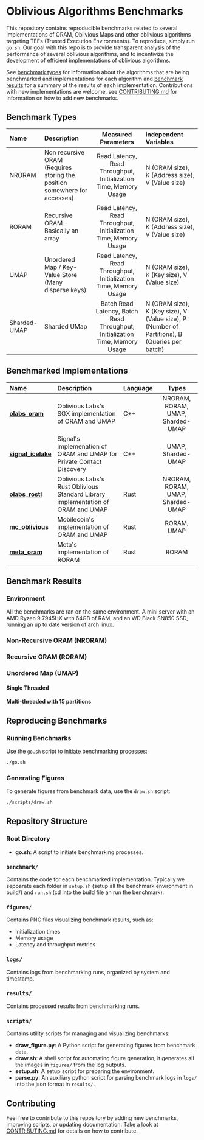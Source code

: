 # Oblivious Algorithms Benchmarks

This repository contains reproducible benchmarks related to several implementations of ORAM, Oblivious Maps and other oblivious algorithms targeting TEEs (Trusted Execution Environments). To reproduce, simply run `go.sh`. Our goal with this repo is to provide transparent analysis of the performance of several oblivious algorithms, and to incentivize the development of efficient implementations of oblivious algorithms.

See [benchmark types](#benchmark-types) for information about the algorithms that are being benchmarked and implementations for each algorithm and [benchmark results](#benchmark-results) for a summary of the results of each implementation.
Contributions with new implementations are welcome, see [CONTRIBUTING.md](./CONTRIBUTING.md) for information on how to add new benchmarks.


## Benchmark Types

| Name | Description | Measured Parameters | Independent Variables |
| :-   | :-          | :-:                 | :- |
| NRORAM | Non recursive ORAM (Requires storing the position somewhere for accesses) | Read Latency, Read Throughput, Initialization Time, Memory Usage | N (ORAM size), K (Address size), V (Value size) |
| RORAM | Recursive ORAM - Basically an array | Read Latency, Read Throughput, Initialization Time, Memory Usage | N (ORAM size), K (Address size), V (Value size)
| UMAP | Unordered Map / Key-Value Store (Many disperse keys) | Read Latency, Read Throughput, Initialization Time, Memory Usage | N (ORAM size), K (Key size), V (Value size)
| Sharded-UMAP | Sharded UMap | Batch Read Latency, Batch Read Throughput, Initialization Time, Memory Usage | N (ORAM size), K (Key size), V (Value size), P (Number of Partitions), B (Queries per batch)

## Benchmarked Implementations

| Name | Description | Language | Types |
| :-   | :-          | :-       | :-:   |
| [**olabs_oram**](https://github.com/obliviouslabs/oram) | Oblivious Labs's SGX implementation of ORAM and UMAP | C++ | NRORAM, RORAM, UMAP, Sharded-UMAP |
| [**signal_icelake**](https://github.com/signalapp/ContactDiscoveryService-Icelake) | Signal's implemenation of ORAM and UMAP for Private Contact Discovery | C++ | UMAP, Sharded-UMAP |
| [**olabs_rostl**](https://github.com/obliviouslabs/rostl) | Oblivious Labs's Rust Oblivious Standard Library implementation of ORAM and UMAP | Rust |  NRORAM, RORAM, UMAP, Sharded-UMAP |
| [**mc_oblivious**](https://github.com/mobilecoinfoundation/mc-oblivious) | Mobilecoin's implementation of ORAM and UMAP | Rust | RORAM, UMAP |
| [**meta_oram**](https://github.com/facebook/oram) | Meta's implementation of RORAM | Rust | RORAM |

## Benchmark Results

### Environment

All the benchmarks are ran on the same environment. A mini server with an AMD Ryzen 9 7945HX with 64GB of RAM, and an WD Black SN850 SSD, running an up to date version of arch linux.

### Non-Recursive ORAM (NRORAM)

### Recursive ORAM (RORAM)

### Unordered Map (UMAP)

#### Single Threaded

#### Multi-threaded with 15 partitions


## Reproducing Benchmarks

### Running Benchmarks
Use the `go.sh` script to initiate benchmarking processes:
```bash
./go.sh
```

### Generating Figures
To generate figures from benchmark data, use the `draw.sh` script:
```bash
./scripts/draw.sh
```


## Repository Structure

### Root Directory
- **go.sh**: A script to initiate benchmarking processes.

### `benchmark/`
Contains the code for each benchmarked implementation. Typically we sepparate each folder in `setup.sh` (setup all the benchmark environment in build/) and `run.sh` (cd into the build file an run the benchmark):

### `figures/`
Contains PNG files visualizing benchmark results, such as:
- Initialization times
- Memory usage
- Latency and throughput metrics

### `logs/`
Contains logs from benchmarking runs, organized by system and timestamp.

### `results/`
Contains processed results from benchmarking runs.

### `scripts/`
Contains utility scripts for managing and visualizing benchmarks:
- **draw_figure.py**: A Python script for generating figures from benchmark data.
- **draw.sh**: A shell script for automating figure generation, it generates all the images in `figures/` from the log outputs.
- **setup.sh**: A setup script for preparing the environment.
- **parse.py**: An auxiliary python script for parsing benchmark logs in `logs/` into the json format in `results/`. 


## Contributing

Feel free to contribute to this repository by adding new benchmarks, improving scripts, or updating documentation. Take a look at [CONTRIBUTING.md](./CONTRIBUTING.md) for details on how to contribute.
